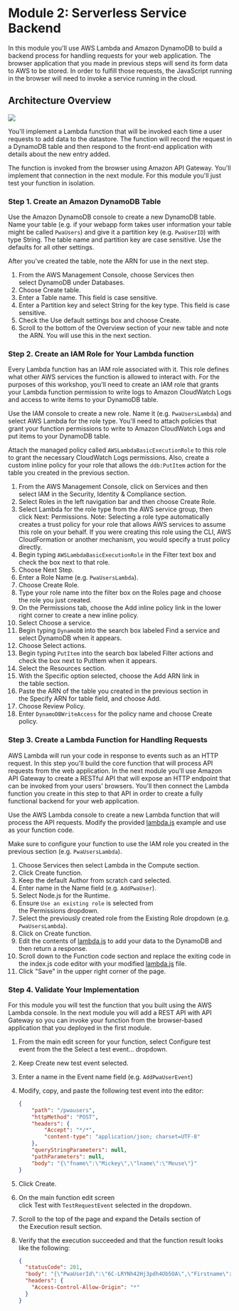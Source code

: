 # Module 2: Serverless Service Backend

In this module you'll use AWS Lambda and Amazon DynamoDB to build a backend process for handling requests for your web application.
The browser application that you made in previous steps will send its form data to AWS to be stored.
In order to fulfill those requests, the JavaScript running in the browser will need to invoke a service running in the cloud.  

## Architecture Overview

![](https://d1.awsstatic.com/Test%20Images/Kate%20Test%20Images/Serverless_Web_App_LP_assets-04.094e0479bc43ee7ecbbd1f7cc37ab90b83fe5e73.png)

You'll implement a Lambda function that will be invoked each time a user requests to add data to the datastore.
The function will record the request in a DynamoDB table and then respond to the front-end application with details about the new entry added.

The function is invoked from the browser using Amazon API Gateway.
You'll implement that connection in the next module.
For this module you'll just test your function in isolation.

### Step 1. Create an Amazon DynamoDB Table

Use the Amazon DynamoDB console to create a new DynamoDB table. Name your table (e.g. if your webapp form takes user information your table might be called `PwaUsers`) and give it a partition key (e.g. `PwaUserID`) with type String. The table name and partition key are case sensitive. Use the defaults for all other settings.

After you've created the table, note the ARN for use in the next step.

1. From the AWS Management Console, choose Services then select DynamoDB under Databases. 
2. Choose Create table. 
3. Enter a Table name. This field is case sensitive. 
4. Enter a Partition key and select String for the key type. This field is case sensitive. 
5. Check the Use default settings box and choose Create. 
6. Scroll to the bottom of the Overview section of your new table and note the ARN. You will use this in the next section.

### Step 2. Create an IAM Role for Your Lambda function

Every Lambda function has an IAM role associated with it. This role defines what other AWS services the function is allowed to interact with. For the purposes of this workshop, you'll need to create an IAM role that grants your Lambda function permission to write logs to Amazon CloudWatch Logs and access to write items to your DynamoDB table.

Use the IAM console to create a new role. Name it (e.g. `PwaUsersLambda`) and select AWS Lambda for the role type. You'll need to attach policies that grant your function permissions to write to Amazon CloudWatch Logs and put items to your DynamoDB table.

Attach the managed policy called `AWSLambdaBasicExecutionRole` to this role to grant the necessary CloudWatch Logs permissions. Also, create a custom inline policy for your role that allows the `ddb:PutItem` action for the table you created in the previous section.

1. From the AWS Management Console, click on Services and then select IAM in the Security, Identity & Compliance section. 
2. Select Roles in the left navigation bar and then choose Create Role. 
3. Select Lambda for the role type from the AWS service group, then click Next: Permissions. Note: Selecting a role type automatically creates a trust policy for your role that allows AWS services to assume this role on your behalf. If you were creating this role using the CLI, AWS CloudFormation or another mechanism, you would specify a trust policy directly. 
4. Begin typing `AWSLambdaBasicExecutionRole` in the Filter text box and check the box next to that role. 
5. Choose Next Step. 
6. Enter a Role Name (e.g. `PwaUsersLambda`). 
7. Choose Create Role. 
8. Type your role name into the filter box on the Roles page and choose the role you just created. 
9. On the Permissions tab, choose the Add inline policy link in the lower right corner to create a new inline policy. 
10. Select Choose a service.  
11. Begin typing `DynamoDB` into the search box labeled Find a service and select DynamoDB when it appears.
12. Choose Select actions.  
13. Begin typing `PutItem` into the search box labeled Filter actions and check the box next to PutItem when it appears.  
14. Select the Resources section.  
15. With the Specific option selected, choose the Add ARN link in the table section.  
16. Paste the ARN of the table you created in the previous section in the Specify ARN for table field, and choose Add. 
17. Choose Review Policy. 
18. Enter `DynamoDBWriteAccess` for the policy name and choose Create policy.

### Step 3. Create a Lambda Function for Handling Requests

AWS Lambda will run your code in response to events such as an HTTP request.
In this step you'll build the core function that will process API requests from the web application.
In the next module you'll use Amazon API Gateway to create a RESTful API that will expose an HTTP endpoint that can be invoked from your users' browsers.
You'll then connect the Lambda function you create in this step to that API in order to create a fully functional backend for your web application.

Use the AWS Lambda console to create a new Lambda function that will process the API requests.
Modify the provided [lambda.js](lambda.js) example and use as your function code.

Make sure to configure your function to use the IAM role you created in the previous section (e.g. `PwaUsersLambda`).

1. Choose Services then select Lambda in the Compute section. 
2. Click Create function. 
3. Keep the default Author from scratch card selected. 
4. Enter name in the Name field (e.g. `AddPwaUser`). 
5. Select Node.js for the Runtime. 
6. Ensure `Use an existing role` is selected from the Permissions dropdown. 
7. Select the previously created role from the Existing Role dropdown (e.g. `PwaUsersLambda`). 
8. Click on Create function.
9. Edit the contents of [lambda.js](lambda.js) to add your data to the DynamoDB and then return a response.
10. Scroll down to the Function code section and replace the exiting code in the index.js code editor with your modified [lambda.js](lambda.js) file. 
11. Click "Save" in the upper right corner of the page.

### Step 4. Validate Your Implementation

For this module you will test the function that you built using the AWS Lambda console.
In the next module you will add a REST API with API Gateway so you can invoke your function from the browser-based application that you deployed in the first module.

1. From the main edit screen for your function, select Configure test event from the the Select a test event... dropdown. 
2. Keep Create new test event selected. 
3. Enter a name in the Event name field (e.g. `AddPwaUserEvent`) 
4. Modify, copy, and paste the following test event into the editor: 
    ```json
    {
        "path": "/pwausers",
        "httpMethod": "POST",
        "headers": {
            "Accept": "*/*",
            "content-type": "application/json; charset=UTF-8"
        },
        "queryStringParameters": null,
        "pathParameters": null,
        "body": "{\"fname\":\"Mickey\",\"lname\":\"Mouse\"}"
    }
    ```

5. Click Create. 
6. On the main function edit screen click Test with `TestRequestEvent` selected in the dropdown. 
7. Scroll to the top of the page and expand the Details section of the Execution result section. 
8. Verify that the execution succeeded and that the function result looks like the following: 
    ```json
    {
      "statusCode": 201,
      "body": "{\"PwaUserId\":\"6C-LRYNh42Hj3pdh4Ob5OA\",\"Firstname\":\"Mickey\",\"Lastname\":\"Mouse\",\"Message\":\"Successfully added user!\"}",
      "headers": {
        "Access-Control-Allow-Origin": "*"
      }
    }
    ```
